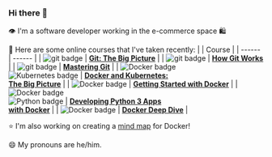 ### Hi there 👋

:eye: I'm a software developer working in the e-commerce space :shopping:

:notebook: Here are some online courses that I've taken recently:
|  | Course |
| ------ | ------ |
| <img src="https://img.shields.io/badge/git-%23F05033.svg?style=for-the-badge&logo=git&logoColor=white" alt="git badge"> | [<b>Git: The Big Picture</b>](https://app.pluralsight.com/library/courses/git-big-picture/table-of-contents) |
| <img src="https://img.shields.io/badge/git-%23F05033.svg?style=for-the-badge&logo=git&logoColor=white" alt="git badge"> | [<b>How Git Works</b>](https://app.pluralsight.com/library/courses/how-git-works/table-of-contents) |
| <img src="https://img.shields.io/badge/git-%23F05033.svg?style=for-the-badge&logo=git&logoColor=white" alt="git badge"> | [<b>Mastering Git</b>](https://app.pluralsight.com/library/courses/master-git/table-of-contents) |
| <img src="https://img.shields.io/badge/docker-%230db7ed.svg?style=for-the-badge&logo=docker&logoColor=white" alt="Docker badge"><br><img src="https://img.shields.io/badge/kubernetes-%23326ce5.svg?style=for-the-badge&logo=kubernetes&logoColor=white" alt="Kubernetes badge"> | [<b>Docker and Kubernetes:<br> The Big Picture</b>](https://app.pluralsight.com/library/courses/docker-kubernetes-big-picture/table-of-contents) |
| <img src="https://img.shields.io/badge/docker-%230db7ed.svg?style=for-the-badge&logo=docker&logoColor=white" alt="Docker badge"> | [<b>Getting Started with Docker</b>](https://app.pluralsight.com/library/courses/getting-started-docker/table-of-contents) |
| <img src="https://img.shields.io/badge/docker-%230db7ed.svg?style=for-the-badge&logo=docker&logoColor=white" alt="Docker badge"><br><img src="https://img.shields.io/badge/python-3670A0?style=for-the-badge&logo=python&logoColor=ffdd54" alt="Python badge"> | [<b>Developing Python 3 Apps <br>with Docker</b>](https://app.pluralsight.com/library/courses/python-apps-docker-developing/table-of-contents) |
| <img src="https://img.shields.io/badge/docker-%230db7ed.svg?style=for-the-badge&logo=docker&logoColor=white" alt="Docker badge"> | [<b>Docker Deep Dive</b>](https://app.pluralsight.com/library/courses/docker-deep-dive-update/table-of-contents) |

:star: I'm also working on creating a [mind map](https://mm.tt/map/2472991067?t=YtyTIjeMRS) for Docker!

😄 My pronouns are he/him.
<!--
Here are some ideas to get you started:

- 🔭 I’m currently working on ...
- 🌱 I’m currently learning ...
- 👯 I’m looking to collaborate on ...
- 🤔 I’m looking for help with ...
- 💬 Ask me about ...
- 📫 How to reach me: ...
- 😄 Pronouns: ...
- ⚡ Fun fact: ...
-->
